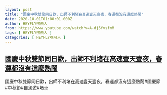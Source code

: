 ```yaml
---
layout: post
title: "國慶中秋雙節同日歡，出師不利堵在高速壹天壹夜，春運都沒有這麽熱鬧"
date: 2020-10-01T01:00:01.000Z
author: HEYFLY嘿飛人
from: https://www.youtube.com/watch?v=A-dj5fvsfmM
tags: [ HEYFLY嘿飛人 ]
categories: [ HEYFLY嘿飛人 ]
---
```

<!--1601514001000-->
[國慶中秋雙節同日歡，出師不利堵在高速壹天壹夜，春運都沒有這麽熱鬧](https://www.youtube.com/watch?v=A-dj5fvsfmM)
------

<div>
國慶中秋雙節同日歡，出師不利堵在高速壹天壹夜，春運都沒有這麼熱鬧#國慶節#中秋節#自駕遊#堵車
</div>
